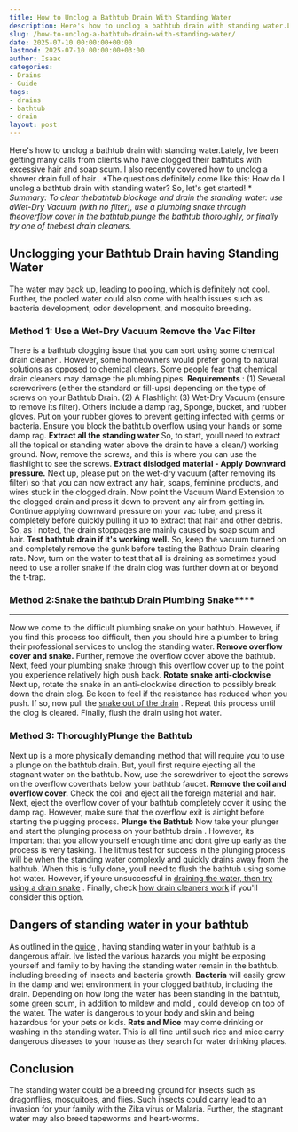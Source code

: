 ```yaml
---
title: How to Unclog a Bathtub Drain With Standing Water
description: Here's how to unclog a bathtub drain with standing water.Lately, Ive been getting many calls from clients who have clogged their bathtubs with excessive hair...
slug: /how-to-unclog-a-bathtub-drain-with-standing-water/
date: 2025-07-10 00:00:00+00:00
lastmod: 2025-07-10 00:00:00+03:00
author: Isaac
categories:
- Drains
- Guide
tags:
- drains
- bathtub
- drain
layout: post
---
```

Here's how to unclog a bathtub drain with standing water.Lately, Ive been getting many calls from clients who have clogged their bathtubs with excessive hair and soap scum.
I also recently covered how to
unclog a shower drain full of hair
.
*The questions definitely come like this: How do I unclog a bathtub drain with standing water? So, let's get started! *
*Summary: To clear thebathtub blockage and drain the standing water: use aWet-Dry Vacuum (with no filter), use a plumbing snake through theoverflow cover in the bathtub,plunge the bathtub thoroughly, or finally try one of thebest drain cleaners.*

## Unclogging your Bathtub Drain having Standing Water
The water may back up, leading to pooling, which is definitely not cool. Further, the pooled water could also come with health issues such as bacteria development, odor development, and mosquito breeding.
### Method 1: Use a Wet-Dry Vacuum  Remove the Vac Filter
There is a bathtub clogging issue that you can sort using some chemical
drain cleaner
. However, some homeowners would prefer going to natural solutions as opposed to chemical clears. Some people fear that chemical
drain cleaners
may damage the plumbing pipes.
**Requirements**
: (1) Several screwdrivers (either the standard or fill-ups) depending on the type of screws on your Bathtub Drain. (2) A Flashlight (3) Wet-Dry Vacuum (ensure to remove its filter). Others include a damp rag, Sponge, bucket, and rubber gloves.
Put on your rubber gloves to prevent getting infected with germs or bacteria. Ensure you block the bathtub overflow using your hands or some damp rag.
**Extract all the standing water**
So, to start, youll need to extract all the topical or standing water above the
drain to have a clean/)
working ground. Now, remove the screws, and this is where you can use the flashlight to see the screws.
**Extract dislodged material - Apply Downward pressure.**
Next up, please put on the wet-dry vacuum (after removing its filter) so that you can now extract any hair, soaps, feminine products, and wires stuck in the clogged drain.
Now point the Vacuum Wand Extension to the clogged drain and press it down to prevent any air from getting in. Continue applying downward pressure on your vac tube, and press it completely before quickly pulling it up to extract that hair and other debris. So, as I noted, the drain stoppages are mainly caused by soap scum and hair.
**Test bathtub drain if it's working well.**
So, keep the vacuum turned on and completely remove the gunk before testing the Bathtub
Drain clearing
rate. Now, turn on the water to test that all is draining as sometimes youd need to use a roller snake if the drain clog was further down at or beyond the t-trap.
### Method 2:Snake the bathtub Drain  Plumbing Snake****
****
Now we come to the difficult plumbing snake on your bathtub. However, if you find this process too difficult, then you should hire a plumber to bring their professional services to unclog the standing water.
**Remove overflow cover and snake.**
Further, remove the overflow cover above the bathtub. Next, feed your plumbing snake through this overflow cover up to the point you experience relatively high push back.
**Rotate snake anti-clockwise**
Next up, rotate the snake in an anti-clockwise direction to possibly break down the drain clog. Be keen to feel if the resistance has reduced when you push. If so, now pull the
[snake out of the drain](https://pestpolicy.com/best-drain-snakes/)
. Repeat this process until the clog is cleared. Finally, flush the drain using hot water.
### Method 3: Thoroughly**Plunge the Bathtub**
Next up is a more physically demanding method that will require you to use a plunge on the bathtub drain. But, youll first require ejecting all the stagnant water on the bathtub. Now, use the screwdriver to eject the screws on the overflow coverthats below your bathtub faucet.
**Remove the coil and overflow cover.**
Check the coil and eject all the foreign material and hair. Next, eject the overflow cover of your bathtub completely cover it using the damp rag. However, make sure that the overflow exit is airtight before starting the plugging process.
**Plunge the Bathtub**
Now take your
plunger and start the plunging process on your bathtub drain
. However, its important that you allow yourself enough time and dont give up early as the process is very tasking.
The litmus test for success in the plunging process will be when the standing water complexly and quickly drains away from the bathtub. When this is fully done, youll need to flush the bathtub using some hot water. However, if youre unsuccessful in
[draining the water, then try using a drain snake](https://pestpolicy.com/how-to-snake-a-drain/)
. Finally, check
[how drain cleaners work](https://pestpolicy.com/how-drain-cleaners-work/)
if you'll consider this option.
## **Dangers of standing water in your bathtub**
As outlined in the
[guide](https://www.plumbingnerds.com/standing-water-dangerous-health/)
, having standing water in your bathtub is a dangerous affair. Ive listed the various hazards you might be exposing yourself and family to by having the standing water remain in the bathtub.  including breeding of insects and bacteria growth.
**Bacteria**
will easily grow in the damp and wet environment in your clogged bathtub, including the drain. Depending on how long the water has been standing in the bathtub, some green scum, in addition to
mildew and mold
, could develop on top of the water. The water is dangerous to your body and skin and being hazardous for your pets or kids.
**Rats and Mice**
may come drinking or washing in the standing water. This is all fine until such rice and mice carry dangerous diseases to your house as they search for water drinking places.
## Conclusion
The standing water could be a breeding ground for insects such as dragonflies, mosquitoes, and flies.
Such insects could carry lead to an invasion for your family with the Zika virus or Malaria. Further, the stagnant water may also breed tapeworms and heart-worms.
